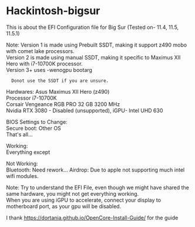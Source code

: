 # Hackintosh-bigsur
This is about the EFI Configuration file for Big Sur (Tested on- 11.4, 11.5, 11.5.1)

Note: Version 1 is made using Prebuilt SSDT, making it support z490 mobo with comet lake processors.</br>
      Version 2 is made using manual SSDT, making it specific to Maximus XII Hero with i7-10700K processor.</br>
      Version 3+ uses -wenogpu bootarg
      
      Donot use the SSDT if you are unsure.
      
Hardwares:
Asus Maximus XII Hero (z490)</br>
Processor i7-10700K</br>
Corsair Vengeance RGB PRO 32 GB 3200 MHz</br>
Nvidia RTX 3080 - Disabled (unsupported), iGPU- Intel UHD 630</br>

BIOS Settings to Change:</br>
Secure boot: Other OS</br>
That's all...

Working:</br>
Everything except

Not Working:</br>
Bluetooth: Need rework...
Airdrop: Due to apple not supporting much intel wifi modules.

Note: Try to understand the EFI File, even though we might have shared the same hardware, you might not get everything working.   </br>
      When you are using iGPU to accelerate, connect your display to motherboard port, as your gpu will be disabled.</br>


I thank https://dortania.github.io/OpenCore-Install-Guide/ for the guide
